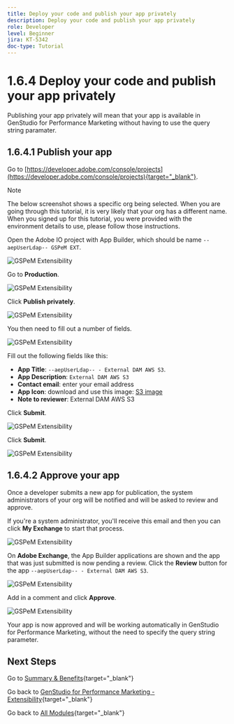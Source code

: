 ```yaml
---
title: Deploy your code and publish your app privately
description: Deploy your code and publish your app privately
role: Developer
level: Beginner
jira: KT-5342
doc-type: Tutorial
---
```

# 1.6.4 Deploy your code and publish your app privately

Publishing your app privately will mean that your app is available in GenStudio for Performance Marketing without having to use the query string paramater.

## 1.6.4.1 Publish your app

Go to [https://developer.adobe.com/console/projects](https://developer.adobe.com/console/projects){target="_blank"}.

>[!NOTE]
>
> The below screenshot shows a specific org being selected. When you are going through this tutorial, it is very likely that your org has a different name. When you signed up for this tutorial, you were provided with the environment details to use, please follow those instructions.

Open the Adobe IO project with App Builder, which should be name `--aepUserLdap-- GSPeM EXT`.

![GSPeM Extensibility](./images/gspemextpub1.png)

Go to **Production**.

![GSPeM Extensibility](./images/gspemextpub2.png)

Click **Publish privately**.

![GSPeM Extensibility](./images/gspemextpub3.png)

You then need to fill out a number of fields.

![GSPeM Extensibility](./images/gspemextpub4.png)

Fill out the following fields like this:

- **App Title**: `--aepUserLdap-- - External DAM AWS S3`.
- **App Description**: `External DAM AWS S3`
- **Contact email**: enter your email address
- **App Icon**: download and use this image: [S3 image](./images/s3.jpeg)
- **Note to reviewer**: External DAM AWS S3

Click **Submit**.

![GSPeM Extensibility](./images/gspemextpub5.png)

Click **Submit**.

![GSPeM Extensibility](./images/gspemextpub6.png)

## 1.6.4.2 Approve your app

Once a developer submits a new app for publication, the system administrators of your org will be notified and will be asked to review and approve.

If you're a system administrator, you'll receive this email and then you can click **My Exchange** to start that process.

![GSPeM Extensibility](./images/gspemextpub7.png)

On **Adobe Exchange**, the App Builder applications are shown and the app that was just submitted is now pending a review. Click the **Review** button for the app `--aepUserLdap-- - External DAM AWS S3`.

![GSPeM Extensibility](./images/gspemextpub8.png)

Add in a comment and click **Approve**.

![GSPeM Extensibility](./images/gspemextpub9.png)

Your app is now approved and will be working automatically in GenStudio for Performance Marketing, without the need to specify the query string parameter.

## Next Steps

Go to [Summary & Benefits](./summary.md){target="_blank"}

Go back to [GenStudio for Performance Marketing - Extensibility](./genstudioext.md){target="_blank"}

Go back to [All Modules](./../../../overview.md){target="_blank"}

